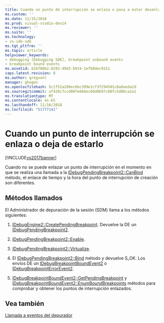 ```yaml
---
title: Cuando un punto de interrupción se enlaza o pasa a estar desenlazado | Microsoft Docs
ms.custom: ''
ms.date: 11/15/2016
ms.prod: visual-studio-dev14
ms.reviewer: ''
ms.suite: ''
ms.technology:
- vs-ide-sdk
ms.tgt_pltfrm: ''
ms.topic: article
helpviewer_keywords:
- debugging [Debugging SDK], breakpoint unbound events
- breakpoint bound events
ms.assetid: 61bf00b2-8293-49d3-b919-1efb0dec9151
caps.latest.revision: 8
ms.author: gregvanl
manager: ghogen
ms.openlocfilehash: 5c1f52a209ec6bc399e1cf3f294501c0a8aeda2d
ms.sourcegitcommit: af428c7ccd007e668ec0dd8697c88fc5d8bca1e2
ms.translationtype: MT
ms.contentlocale: es-ES
ms.lasthandoff: 11/16/2018
ms.locfileid: "51777141"
---
```

# <a name="when-a-breakpoint-binds-or-becomes-unbound"></a>Cuando un punto de interrupción se enlaza o deja de estarlo
[!INCLUDE[vs2017banner](../../includes/vs2017banner.md)]

Cuando no se puede enlazar un punto de interrupción en el momento en que se realiza una llamada a la [IDebugPendingBreakpoint2::CanBind](../../extensibility/debugger/reference/idebugpendingbreakpoint2-canbind.md) método, el enlace de tiempo y la hora del punto de interrupción de creación son diferentes.  
  
## <a name="methods-called"></a>Métodos llamados  
 El Administrador de depuración de la sesión (SDM) llama a los métodos siguientes:  
  
1.  [IDebugEngine2::CreatePendingBreakpoint](../../extensibility/debugger/reference/idebugengine2-creatependingbreakpoint.md). Devuelve la DE un [IDebugPendingBreakpoint2](../../extensibility/debugger/reference/idebugpendingbreakpoint2.md).  
  
2.  [IDebugPendingBreakpoint2::Enable](../../extensibility/debugger/reference/idebugpendingbreakpoint2-enable.md).  
  
3.  [IDebugPendingBreakpoint2::Virtualize](../../extensibility/debugger/reference/idebugpendingbreakpoint2-virtualize.md).  
  
4.  El [IDebugPendingBreakpoint2::Bind](../../extensibility/debugger/reference/idebugpendingbreakpoint2-bind.md) método y devuelve S_OK. Los envíos DE un [IDebugBreakpointBoundEvent2](../../extensibility/debugger/reference/idebugbreakpointboundevent2.md) o [IDebugBreakpointErrorEvent2](../../extensibility/debugger/reference/idebugbreakpointerrorevent2.md).  
  
5.  [IDebugBreakpointBoundEvent2::GetPendingBreakpoint](../../extensibility/debugger/reference/idebugbreakpointboundevent2-getpendingbreakpoint.md) y [IDebugBreakpointBoundEvent2::EnumBoundBreakpoints](../../extensibility/debugger/reference/idebugbreakpointboundevent2-enumboundbreakpoints.md) métodos para comprobar y obtener los puntos de interrupción enlazados.  
  
## <a name="see-also"></a>Vea también  
 [Llamada a eventos del depurador](../../extensibility/debugger/calling-debugger-events.md)

